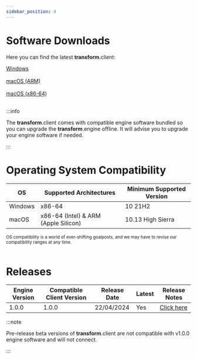 ```yaml
---
sidebar_position: 4
---
```


# Software Downloads

Here you can find the latest **transform**.client:

<a class="button button--lg button--primary" href="">Windows</a>
<br/><br/>
<a class="button button--lg button--primary" href="">macOS (ARM)</a>
<br/><br/>
<a class="button button--lg button--primary" href="">macOS (x86-64)</a>
<br/><br/>

:::info

The **transform**.client comes with compatible engine software bundled so you can upgrade the **transform**.engine offline.
It will advise you to upgrade your engine software if needed.

:::

# Operating System Compatibility

| OS | Supported Architectures | Minimum Supported Version |
| -- | -------------------------- | --- |
| Windows | x86-64 | 10 21H2 |
| macOS | x86-64 (Intel) & ARM (Apple Silicon) | 10.13 High Sierra |


<small>OS compatibility is a world of ever-shifting goalposts, and we may have to revise our
compatibility ranges at any time.</small>
<br /><br />

# Releases

| Engine Version | Compatible Client Version | Release Date | Latest | Release Notes |
|---------|----------|-----|-----|-----|
| 1.0.0 | 1.0.0 | 22/04/2024 | Yes | [Click here](v1-0-0) |

:::note

Pre-release beta versions of **transform**.client are not compatible with v1.0.0 engine software and
will not connect.

:::

